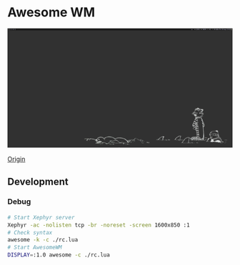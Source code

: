 # Awesome WM

![Screenshot Main](./doc/screenshot-main.png)

[Origin](https://github.com/lcpz/awesome-copycats)

## Development

### Debug

```sh
# Start Xephyr server
Xephyr -ac -nolisten tcp -br -noreset -screen 1600x850 :1
# Check syntax
awesome -k -c ./rc.lua
# Start AwesomeWM
DISPLAY=:1.0 awesome -c ./rc.lua

```
